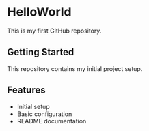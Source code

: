 # HelloWorld

This is my first GitHub repository.

## Getting Started

This repository contains my initial project setup.

## Features

- Initial setup
- Basic configuration
- README documentation 